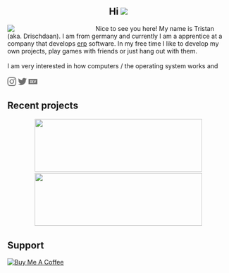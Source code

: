 <h2 align="center">Hi <img src="https://media.giphy.com/media/hvRJCLFzcasrR4ia7z/giphy.gif" width="30px"></h2>

<div>
    <img align="left" width="200px" src="https://avatars0.githubusercontent.com/u/42834596">
</div>

<div align="right">
    <div align="left">
        <div>
            Nice to see you here! My name is Tristan (aka. Drischdaan). I am from germany and currently I am a apprentice at a company that develops <a href="https://en.wikipedia.org/wiki/Enterprise_resource_planning">erp</a> software. In my free time I like to develop my own projects, play games with friends or just hang out with them.
        </div>
        <br>
        <div>
            I am very interested in how computers / the operating system works and
        </div>
        <br>
        <div>
            <a href="https://www.instagram.com/drischdaan/"><img src="./assets/images/instagram.svg" height="20px"></a>
            <a href="https://twitter.com/drischdaan/"><img src="./assets/images/twitter.svg" height="20px"></a>
            <a href="https://dev.to/drischdaan"><img src="./assets/images/dev-dot-to.svg" height="20px"></a>
        </div>
    </div>
</div>

## Recent projects

<div align="center">
    <a href="https://github.com/Honey-Smart-Home/honey-di">
        <img src="https://stats.drischdaan.vercel.app/api/pin/?username=Honey-Smart-Home&repo=honey-di&show_icons=true&show_owner=true&theme=tokyonight&hide_border=true" width="380px" height="120px">
    </a>
    <a href="https://github.com/Drischdaan/Ray">
        <img src="https://stats.drischdaan.vercel.app/api/pin/?username=Drischdaan&repo=Ray&show_icons=true&show_owner=true&theme=tokyonight&hide_border=true" width="380px" height="120px">
    </a>
</div>


## Support

<div>
    <a href="https://www.buymeacoffee.com/Drischdaan" target="_blank">
        <img src="https://cdn.buymeacoffee.com/buttons/v2/default-orange.png" alt="Buy Me A Coffee" height="40" width="170" />
    </a>
</div>